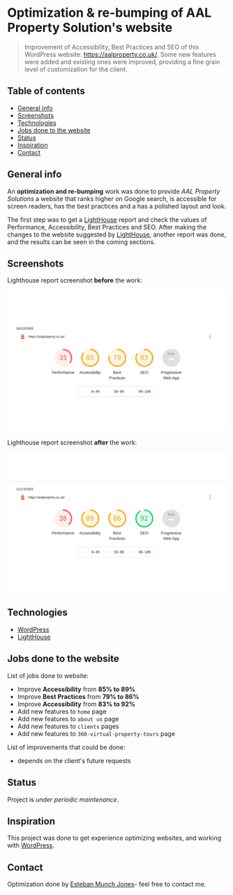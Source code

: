 # Optimization & re-bumping of AAL Property Solution's website

> Improvement of Accessibility, Best Practices and SEO of  this WordPress website: https://aalproperty.co.uk/. Some new features were added and existing ones were improved, providing a fine grain level of customization for the client.



## Table of contents

* [General info](#general-info)
* [Screenshots](#screenshots)
* [Technologies](#technologies)
* [Jobs done to the website](#Jobs-done-to-the-website)
* [Status](#status)
* [Inspiration](#inspiration)
* [Contact](#contact)



## General info

An **optimization and re-bumping** work was done to provide _AAL Property Solutions_ a website that ranks higher on Google search, is accessible for screen readers, has the best practices and a has a polished layout and look.

The first step was to get a [LightHouse](https://developers.google.com/web/tools/lighthouse) report and check the values of Performance, Accessibility, Best Practices and SEO. After making the changes to the website suggested by [LightHouse](https://developers.google.com/web/tools/lighthouse), another report was done, and the results can be seen in the coming sections.



## Screenshots

Lighthouse report screenshot **before** the work:

![](images/lighthouse1.jpg)

Lighthouse report screenshot **after** the work:

![](images/lighthouse2.jpg)

## Technologies

*  [WordPress](https://wordpress.org/)
*  [LightHouse](https://developers.google.com/web/tools/lighthouse)



## Jobs done to the website

List of jobs done to website:

* Improve **Accessibility** from **85% to 89%** 
* Improve **Best Practices** from **79% to 86%** 
* Improve **Accessibility** from **83% to 92%** 
* Add new features to `home` page
* Add new features to `about us` page
* Add new features to `clients` pages
* Add new features to `360-virtual-property-tours` page

List of improvements that could be done:

* depends on the client's future requests

  

## Status

Project is _under periodic maintenance_.



## Inspiration

This project was done to get experience optimizing websites, and working with [WordPress](https://wordpress.org/).



## Contact

Optimization done by [Esteban Munch Jones](https://www.linkedin.com/in/estebanmunchjones/)- feel free to contact me.

